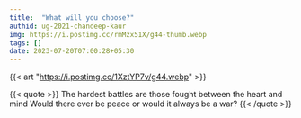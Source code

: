 ```yaml
---
title:  "What will you choose?"
authid: ug-2021-chandeep-kaur
img: https://i.postimg.cc/rmMzx51X/g44-thumb.webp
tags: []
date: 2023-07-20T07:00:28+05:30
---
```



{{< art "https://i.postimg.cc/1XztYP7v/g44.webp" >}}

{{< quote >}}
The hardest battles are those fought between the heart and mind
Would there ever be peace or would it always be a war?
{{< /quote >}}